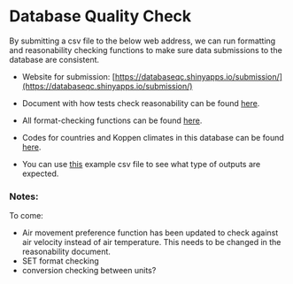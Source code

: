 # Database Quality Check

By submitting a csv file to the below web address, we can run formatting and reasonability checking functions to make sure data submissions to the database are consistent.

- Website for submission: [https://databaseqc.shinyapps.io/submission/](https://databaseqc.shinyapps.io/submission/) 

- Document with how tests check reasonability can be found [here](https://github.com/mnakaj/Database_QC/blob/master/Reasonability%20Tests/reasonability_tests.md). 

- All format-checking functions can be found [here](https://github.com/mnakaj/Database_QC/blob/master/App-1/funcs.R).

- Codes for countries and Koppen climates in this database can be found [here](https://github.com/mnakaj/Database_QC/tree/master/App-1/Data).

- You can use [this](https://github.com/mnakaj/Database_QC/blob/master/publication2.csv) example csv file to see what type of outputs are expected.

### Notes: 
To come: 

- Air movement preference function has been updated to check against air velocity instead of air temperature. This needs to be changed in the reasonability document.
- SET format checking
- conversion checking between units? 
